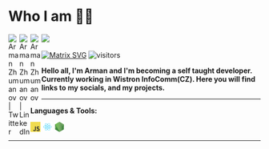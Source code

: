 # Who I am 👨‍💻

<p>
	<a href="https://twitter.com/arman_zhumanov">
  <img align="left" alt="Arman Zhumanov | Twitter" width="22px" src="https://cdn.jsdelivr.net/npm/simple-icons@v3/icons/twitter.svg" /> </a>
	<a href="https://www.linkedin.com/in/arman-zhumanov/">
  <img align="left" alt="Arman Zhumanov | LinkedIn" width="22px" src="https://cdn.jsdelivr.net/npm/simple-icons@v3/icons/linkedin.svg" /> </a>
	<a href="https://www.codewars.com/users/armanpwnz"><img src="https://www.codewars.com/users/armanpwnz/badges/small"></a>
 	 <a href="https://t.me/armasher">
  <img align="left" alt="Arman Zhumanov" width="22px" src="https://cdn.jsdelivr.net/npm/simple-icons@v3/icons/telegram.svg" />
		</a>
	
</p>

[![Matrix SVG](https://raw.githubusercontent.com/rodrigograca31/rodrigograca31/master/matrix.svg)](https://www.youtube.com/watch?v=SDkAGkd4NLc)
![visitors](https://visitor-badge.glitch.me/badge?page_id=armanpwnz.armanpwnz) 

**Hello all, I'm Arman and I'm becoming a self taught developer. Currently working in Wistron InfoComm(CZ). Here you will find links to my socials, and my projects.**

---------------------------------------------------------------------------------------------------------------------------------------------------------------------------------

**Languages & Tools:**  

<code><img height="20" src="https://raw.githubusercontent.com/github/explore/80688e429a7d4ef2fca1e82350fe8e3517d3494d/topics/javascript/javascript.png"></code>
<code><img height="20" src="https://raw.githubusercontent.com/github/explore/80688e429a7d4ef2fca1e82350fe8e3517d3494d/topics/react/react.png"></code>
<code><img height="20" src="https://raw.githubusercontent.com/github/explore/80688e429a7d4ef2fca1e82350fe8e3517d3494d/topics/nodejs/nodejs.png"></code>

---------------------------------------------------------------------------------------------------------------------------------------------------------------------------------

<!--
**armanpwnz/armanpwnz** is a ✨ _special_ ✨ repository because its `README.md` (this file) appears on your GitHub profile.

Here are some ideas to get you started:

- 🔭 I’m currently working on ...
- 🌱 I’m currently learning ...
- 👯 I’m looking to collaborate on ...
- 🤔 I’m looking for help with ...
- 💬 Ask me about ...
- 📫 How to reach me: ...
- 😄 Pronouns: ...
- ⚡ Fun fact: ...
-->
